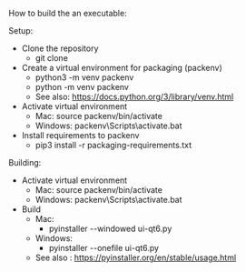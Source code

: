 How to build the an executable:

Setup:
  - Clone the repository
    - git clone
  - Create a virtual environment for packaging (packenv)
    - python3 -m venv packenv
    - python -m venv packenv
    - See also: https://docs.python.org/3/library/venv.html
  - Activate virtual environment
    - Mac: source packenv/bin/activate
    - Windows: packenv\Scripts\activate.bat
  - Install requirements to packenv
    - pip3 install -r packaging-requirements.txt

Building:
  - Activate virtual environment
    - Mac: source packenv/bin/activate
    - Windows: packenv\Scripts\activate.bat
  - Build
    - Mac:
      - pyinstaller --windowed ui-qt6.py
    - Windows:
      - pyinstaller --onefile ui-qt6.py
    - See also : https://pyinstaller.org/en/stable/usage.html
